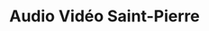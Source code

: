---
title: "Audio Vidéo Saint-Pierre"
url: /pontarlier/audio-video-saint-pierre/
shop: électronique
---